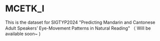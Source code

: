 # MCETK_I
This is the dataset for SIGTYP2024 "Predicting Mandarin and Cantonese Adult Speakers’ Eye-Movement Patterns in Natural Reading" （ Will be available soon~ )
